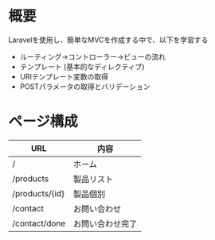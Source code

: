 # 概要
Laravelを使用し、簡単なMVCを作成する中で、以下を学習する
- ルーティング→コントローラー→ビューの流れ
- テンプレート (基本的なディレクティブ)
- URIテンプレート変数の取得
- POSTパラメータの取得とバリデーション

# ページ構成
| URL | 内容 |
| --- | --- |
| / | ホーム |
| /products  | 製品リスト |
| /products/{id}  | 製品個別 |
| /contact  | お問い合わせ |
| /contact/done  | お問い合わせ完了 |
